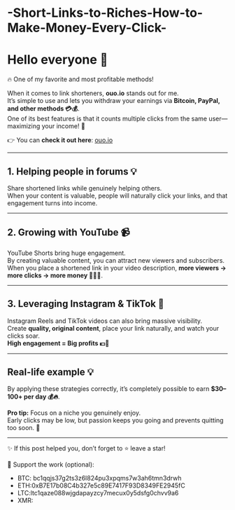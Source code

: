 # -Short-Links-to-Riches-How-to-Make-Money-Every-Click-
# Hello everyone 👋

🔥 One of my favorite and most profitable methods!  

When it comes to link shorteners, **ouo.io** stands out for me.  
It’s simple to use and lets you withdraw your earnings via **Bitcoin, PayPal, and other methods 💳💰**.  
One of its best features is that it counts multiple clicks from the same user—maximizing your income! 🚀  

👉 You can **check it out here**: [ouo.io](http://ouo.io/ref/TqZE2HOI)  

---

## 1. Helping people in forums 💡

Share shortened links while genuinely helping others.  
When your content is valuable, people will naturally click your links, and that engagement turns into income.  

---

## 2. Growing with YouTube 📹

YouTube Shorts bring huge engagement.  
By creating valuable content, you can attract new viewers and subscribers.  
When you place a shortened link in your video description, **more viewers → more clicks → more money 💸💸💸**.  

---

## 3. Leveraging Instagram & TikTok 📲

Instagram Reels and TikTok videos can also bring massive visibility.  
Create **quality, original content**, place your link naturally, and watch your clicks soar.  
**High engagement = Big profits 💵🚀**  

---

## Real-life example 💡

By applying these strategies correctly, it’s completely possible to earn **$30–100+ per day 💰🔥**.  

**Pro tip:** Focus on a niche you genuinely enjoy.  
Early clicks may be low, but passion keeps you going and prevents quitting too soon. 💪  

---

✨ If this post helped you, don’t forget to ⭐ leave a star!  

🙏 Support the work (optional):  
- BTC: bc1qqjs37g2ts3z6l824pu3xpqms7w3ah6tmn3drwh
- ETH:0xB7E17b08C4b327e5c89E7417F93D8349FE2945fC
- LTC:ltc1qaze088wjgdapayzcy7mecux0y5dsfg0chvv9a6
- XMR:
